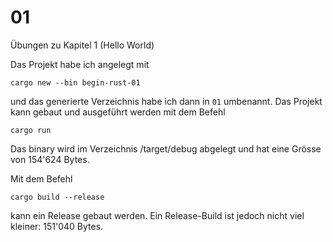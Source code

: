 # 01

Übungen zu Kapitel 1 (Hello World)

Das Projekt habe ich angelegt mit

    cargo new --bin begin-rust-01

und das generierte Verzeichnis habe ich dann in `01` umbenannt.
Das Projekt kann gebaut und ausgeführt werden mit dem Befehl

    cargo run

Das binary wird im Verzeichnis /target/debug abgelegt und hat eine Grösse von 154'624 Bytes.

Mit dem Befehl

    cargo build --release

kann ein Release gebaut werden. Ein Release-Build ist jedoch nicht viel kleiner: 151'040 Bytes.

